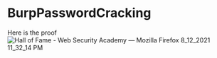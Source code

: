 # BurpPasswordCracking
Here is the proof ![Hall of Fame - Web Security Academy — Mozilla Firefox 8_12_2021 11_32_14 PM](https://user-images.githubusercontent.com/50933300/129408305-4a426ac8-5891-4d21-8b9d-e8cf7cbff0a5.png)
